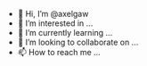 - 👋 Hi, I’m @axelgaw
- 👀 I’m interested in ...
- 🌱 I’m currently learning ...
- 💞️ I’m looking to collaborate on ...
- 📫 How to reach me ...

<!---
axelgaw/axelgaw is a ✨ special ✨ repository because its `README.md` (this file) appears on your GitHub profile.
You can click the Preview link to take a look at your changes.
--->
